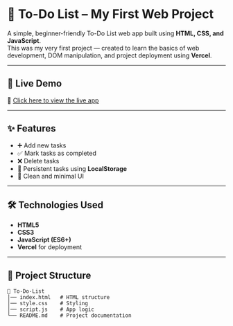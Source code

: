 # 📝 To-Do List – My First Web Project

A simple, beginner-friendly To-Do List web app built using **HTML, CSS, and JavaScript**.  
This was my very first project — created to learn the basics of web development, DOM manipulation, and project deployment using **Vercel**.

---

## 🚀 Live Demo
🔗 [Click here to view the live app](https://to-do-list-tawny-six-85.vercel.app/)

---

## ✨ Features
- ➕ Add new tasks
- ✅ Mark tasks as completed
- ❌ Delete tasks
- 💾 Persistent tasks using **LocalStorage**
- 🎨 Clean and minimal UI

---

## 🛠️ Technologies Used
- **HTML5**
- **CSS3**
- **JavaScript (ES6+)**
- **Vercel** for deployment

---

## 📂 Project Structure
```plaintext
📁 To-Do-List
│── index.html   # HTML structure
│── style.css    # Styling
│── script.js    # App logic
└── README.md    # Project documentation
